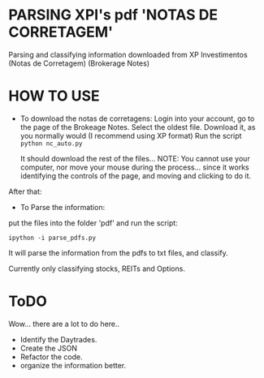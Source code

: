 # PARSING XPI's pdf 'NOTAS DE CORRETAGEM'
Parsing and classifying information downloaded from XP Investimentos (Notas de Corretagem)  (Brokerage Notes)


# HOW TO USE

-  To download the notas de corretagens:
    Login into your account, go to the page of the Brokeage Notes. Select the oldest file. 
    Download it, as you normally would (I recommend using XP format)
    Run the script 
    ```python nc_auto.py```

    It should download the rest of the files... NOTE: You cannot use your computer, nor move your mouse during the process... since it works identifying the controls of the page, and moving and clicking to do it.

After that:
- To Parse the information:

put the files into the folder 'pdf' and run the script:

```ipython -i parse_pdfs.py```

It will parse the information from the pdfs to txt files, and classify.

Currently only classifying stocks, REITs and Options.


# ToDO
Wow... there are a lot to do here..
- Identify the Daytrades.
- Create the JSON
- Refactor the code.
- organize the information better.